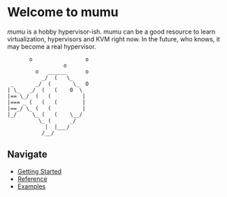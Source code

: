 # Welcome to mumu

*mumu* is a hobby hypervisor-ish. mumu can be a good resource to learn virtualization, hypervisors and KVM right now. In the future, who knows, it may become a real hypervisor.

```
       o                 o
                  o
         o   ______      o
           _/  (   \_
 _       _/  (       \_  O
| \_   _/  (   (    0  \
|== \_/  (   (          |
|=== _ (   (   (        |
|==_/ \_ (   (          |
|_/     \_ (   (    \__/
          \_ (      _/
            |  |___/
           /__/
```

## Navigate

* [Getting Started](gsg.md)
* [Reference]()
* [Examples](examples.md)